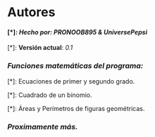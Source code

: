 # Autores
#### [*]: _Hecho por: PRONOOB895 & UniversePepsi_

[*]: **Versión actual**: _0.1_

### _Funciones matemáticas del programa:_

[*]: Ecuaciones de primer y segundo grado.

[*]: Cuadrado de un binomio.

[*]: Áreas y Perímetros de figuras geométricas.

### _Proximamente más._
